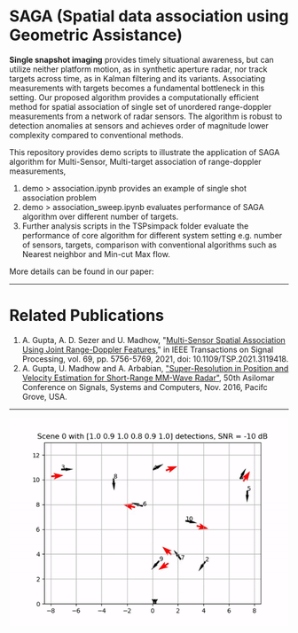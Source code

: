 # SAGA (Spatial data association using Geometric Assistance)
__Single snapshot imaging__ provides timely situational awareness, but can utilize neither platform motion, as in synthetic aperture radar, nor track targets across time, as in Kalman filtering and its variants. Associating measurements with targets becomes a fundamental bottleneck in this setting.
Our proposed algorithm provides a computationally efficient method for spatial association of single set of unordered range-doppler measurements from  a network of radar sensors. The algorithm is robust to detection anomalies at sensors and achieves order of magnitude lower complexity compared to conventional methods.

This repository provides demo scripts to illustrate the application of SAGA algorithm for Multi-Sensor, Multi-target association of range-doppler measurements,
1. demo > association.ipynb provides an example of single shot association problem 
2. demo > association_sweep.ipynb evaluates performance of SAGA algorithm over different number of targets.
3. Further analysis scripts in the TSPsimpack folder evaluate the performance of core algorithm for different system setting e.g. number of sensors, targets, comparison with conventional algorithms such as Nearest neighbor and Min-cut Max flow. 

More details can be found in our paper: 

---
# Related Publications
1. A. Gupta, A. D. Sezer and U. Madhow, "[Multi-Sensor Spatial Association Using Joint Range-Doppler Features](https://ieeexplore.ieee.org/abstract/document/9568701)," in IEEE Transactions on Signal Processing, vol. 69, pp. 5756-5769, 2021, doi: 10.1109/TSP.2021.3119418.
2. A. Gupta, U. Madhow and A. Arbabian, ["Super-Resolution in Position and Velocity Estimation for Short-Range MM-Wave Radar"](https://wcsl.ece.ucsb.edu/sites/default/files/publications/asilomar16_final.pdf), 50th Asilomar Conference on Signals, Systems and Computers, Nov. 2016, Pacifc Grove, USA.

---
![Spatial Assocaition Demo](demo/localization_swidth.gif)

